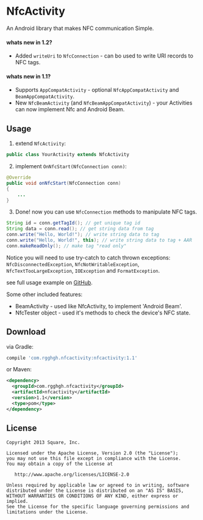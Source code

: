 # NfcActivity
An Android library that makes NFC communication Simple.

#### whats new in 1.2?
* Added `writeUri` to `NfcConnection` - can bo used to write URI records to NFC tags.

#### whats new in 1.1?
* Supports `AppCompatActivity` - optional `NfcAppCompatActivity` and `BeamAppCompatActivity`.
* New `NfcBeamActivity` (and `NfcBeamAppCompatActivity`) - your Activities can now implement Nfc and Android Beam.

Usage
--------
1) extend `NfcActivity`:

  ```java
  public class YourActivity extends NfcActivity
  ```
2) implement `OnNfcStart(NfcConnection conn)`:

  ```java
  @Override
  public void onNfcStart(NfcConnection conn)
  {
      ...
  }
  ```
3) Done! now you can use `NfcConnection` methods to manipulate NFC tags.
    
  ```java
  String id = conn.getTagId(); // get unique tag id
  String data = conn.read(); // get string data from tag
  conn.write("Hello, World!"); // write string data to tag
  conn.write("Hello, World!", this); // write string data to tag + AAR
  conn.makeReadOnly(); // make tag "read only"
  ```

  Notice you will need to use try-catch to catch thrown exceptions: 
  `NfcDisconnectedException`, `NfcNotWritableException`, `NfcTextTooLargeException`, `IOException` and `FormatException`.

  see full usage example on [GitHub][1].

  Some other included features:
  * BeamActivity - used like NfcActivity, to implement 'Android Beam'.
  * NfcTester object - used it's methods to check the device's NFC state.

Download
--------
via Gradle:
```groovy
compile 'com.rgghgh.nfcactivity:nfcactivity:1.1'
```
or Maven:
```xml
<dependency>
  <groupId>com.rgghgh.nfcactivity</groupId>
  <artifactId>nfcactivity</artifactId>
  <version>1.1</version>
  <type>pom</type>
</dependency>
```

License
--------

    Copyright 2013 Square, Inc.

    Licensed under the Apache License, Version 2.0 (the "License");
    you may not use this file except in compliance with the License.
    You may obtain a copy of the License at

       http://www.apache.org/licenses/LICENSE-2.0

    Unless required by applicable law or agreed to in writing, software
    distributed under the License is distributed on an "AS IS" BASIS,
    WITHOUT WARRANTIES OR CONDITIONS OF ANY KIND, either express or implied.
    See the License for the specific language governing permissions and
    limitations under the License.


 [1]: https://github.com/Rgghgh/NfcActivity/blob/master/app/src/main/java/com/rgghgh/nfcactivitydemo/MainActivity.java#L13
